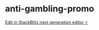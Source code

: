 # anti-gambling-promo

[Edit in StackBlitz next generation editor ⚡️](https://stackblitz.com/~/github.com/adibadi12/anti-gambling-promo)